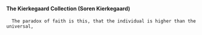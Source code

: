 #### The Kierkegaard Collection (Soren Kierkegaard)
      The paradox of faith is this, that the individual is higher than the universal,

